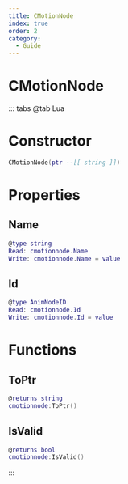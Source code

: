 ```yaml
---
title: CMotionNode
index: true
order: 2
category:
  - Guide
---
```


# CMotionNode

::: tabs
@tab Lua
# Constructor
```lua
CMotionNode(ptr --[[ string ]])
```
# Properties
## Name 
```lua
@type string
Read: cmotionnode.Name
Write: cmotionnode.Name = value
```
## Id 
```lua
@type AnimNodeID
Read: cmotionnode.Id
Write: cmotionnode.Id = value
```
# Functions
## ToPtr
```lua
@returns string
cmotionnode:ToPtr()
```
## IsValid
```lua
@returns bool
cmotionnode:IsValid()
```

:::